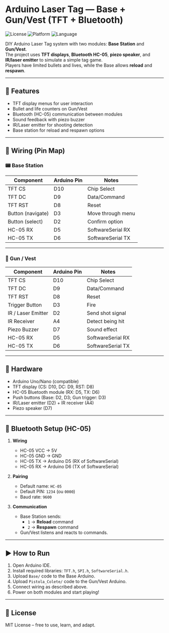 # Arduino Laser Tag — Base + Gun/Vest (TFT + Bluetooth)
![License](https://img.shields.io/badge/license-MIT-green)
![Platform](https://img.shields.io/badge/platform-Arduino-blue)
![Language](https://img.shields.io/badge/language-C++-lightgrey)

DIY Arduino Laser Tag system with two modules: **Base Station** and **Gun/Vest**.  
The project uses **TFT displays**, **Bluetooth HC-05**, **piezo speaker**, and **IR/laser emitter** to simulate a simple tag game.  
Players have limited bullets and lives, while the Base allows **reload** and **respawn**.


---

## 🔧 Features
- TFT display menus for user interaction  
- Bullet and life counters on Gun/Vest  
- Bluetooth (HC-05) communication between modules  
- Sound feedback with piezo buzzer  
- IR/Laser emitter for shooting detection  
- Base station for reload and respawn options  

---

## 🔌 Wiring (Pin Map)

### 📟 Base Station
| Component           | Arduino Pin | Notes                  |
|---------------------|-------------|------------------------|
| TFT CS              | D10         | Chip Select            |
| TFT DC              | D9          | Data/Command           |
| TFT RST             | D8          | Reset                  |
| Button (navigate)   | D3          | Move through menu      |
| Button (select)     | D2          | Confirm option         |
| HC-05 RX            | D5          | SoftwareSerial RX      |
| HC-05 TX            | D6          | SoftwareSerial TX      |

---

### 🔫 Gun / Vest
| Component           | Arduino Pin | Notes                  |
|---------------------|-------------|------------------------|
| TFT CS              | D10         | Chip Select            |
| TFT DC              | D9          | Data/Command           |
| TFT RST             | D8          | Reset                  |
| Trigger Button      | D3          | Fire                   |
| IR / Laser Emitter  | D2          | Send shot signal       |
| IR Receiver         | A4          | Detect being hit       |
| Piezo Buzzer        | D7          | Sound effect           |
| HC-05 RX            | D5          | SoftwareSerial RX      |
| HC-05 TX            | D6          | SoftwareSerial TX      |

---

## 📌 Hardware
- Arduino Uno/Nano (compatible)  
- TFT display (CS: D10, DC: D9, RST: D8)  
- HC-05 Bluetooth module (RX: D5, TX: D6)  
- Push buttons (Base: D2, D3; Gun trigger: D3)  
- IR/Laser emitter (D2) + IR receiver (A4)  
- Piezo speaker (D7)  

---

## 📶 Bluetooth Setup (HC-05)

1. **Wiring**  
   - HC-05 VCC → 5V  
   - HC-05 GND → GND  
   - HC-05 TX → Arduino D5 (RX of SoftwareSerial)  
   - HC-05 RX → Arduino D6 (TX of SoftwareSerial)  

2. **Pairing**  
   - Default name: `HC-05`  
   - Default PIN: `1234` (ou `0000`)  
   - Baud rate: `9600`  

3. **Communication**  
   - Base Station sends:  
     - `1` → **Reload** command  
     - `2` → **Respawn** command  
   - Gun/Vest listens and reacts to commands.  


---

## ▶️ How to Run
1. Open Arduino IDE.  
2. Install required libraries: `TFT.h`, `SPI.h`, `SoftwareSerial.h`.  
3. Upload `Base/` code to the Base Arduino.  
4. Upload `Pistola_Colete/` code to the Gun/Vest Arduino.  
5. Connect wiring as described above.  
6. Power on both modules and start playing!  


---


## 📜 License
MIT License – free to use, learn, and adapt.
